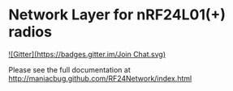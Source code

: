 # Network Layer for nRF24L01(+) radios
[![Gitter](https://badges.gitter.im/Join Chat.svg)](https://gitter.im/jeroendoggen/RF24Network?utm_source=badge&utm_medium=badge&utm_campaign=pr-badge&utm_content=badge)

Please see the full documentation at http://maniacbug.github.com/RF24Network/index.html 

